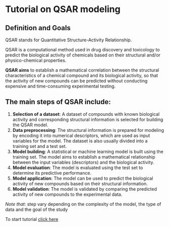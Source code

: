 # Tutorial on QSAR modeling

## Definition and Goals

QSAR stands for Quantitative Structure-Activity Relationship.

QSAR is a computational method used in drug discovery and toxicology to predict the biological activity of 
chemicals based on their structural and/or physico-chemical properties.

**QSAR aims** to establish a mathematical correlation between the structural characteristics of a chemical compound 
and its biological activity, so that the activity of new compounds can be predicted without conducting expensive 
and time-consuming experimental testing.

## The main steps of QSAR include:

1. **Selection of a dataset**: A dataset of compounds with known biological activity and corresponding structural information is selected for building the QSAR model.
2. **Data preprocessing**: The structural information is prepared for modeling by encoding it into numerical descriptors, which are used as input variables for the model. The dataset is also usually divided into a training set and a test set.
3. **Model building**: A statistical or machine learning model is built using the training set. The model aims to establish a mathematical relationship between the input variables (descriptors) and the biological activity.
4. **Model evaluation**: The model is evaluated using the test set to determine its predictive performance.
5. **Model application**: The model can be used to predict the biological activity of new compounds based on their structural information.
6. **Model validation**: The model is validated by comparing the predicted activity of new compounds to the experimental data.

*Note that*: step vary depending on the complexity of the model, the type of data and the goal of the study

To start tutorial [click here](http://localhost:8889/notebooks/github/skillbox/QSAR/QSAR.ipynb)
